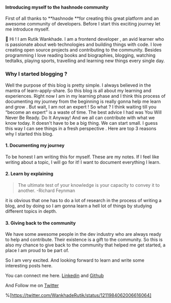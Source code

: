 #### Introducing myself to the hashnode community
First of all thanks to **hashnode **for creating this great platform and an awesome  community of developers. Before I start this exciting journey let me introduce myself. 

 👋 Hi ! I am Rutik Wankhade. I am a frontend developer , an avid learner who is passionate about web technologies and building things with code. I love creating open source projects and contributing to the community. Besides programming I love reading books and biographies, blogging, watching tedtalks, playing sports, travelling and learning new things every single day.

### Why I started blogging ?
Well the purpose of this blog is pretty simple. I always believed in the mantra of learn-apply-share. So this blog is all about my learning and experiences. Right now I am in my learning phase and I think this process of documenting my journey from the beginning is really gonna help me learn and grow .
But wait, I am not an expert ! So what ? I think waiting till you “become an expert” is a waste of time. The best advice I had was You Will Never Be Ready. Do It Anyway! And we all can contribute with what we know today. It doesn't have to be a big thing. We can start small. I guess this way I can see things in a fresh perspective . Here are top 3 reasons why I started this blog.

#### 1. Documenting my journey
To be honest I am writing this for myself. These are my notes. If I feel like writing about a topic, I will go for it! I want to document everything I learn.

#### 2. Learn by explaining
> The ultimate test of your knowledge is your capacity to convey it to another.  -Richard Feynman

it is obvious that one has to do a lot of research in the process of writing a blog, and by doing so I am gonna learn a hell lot of things by studying different topics in depth. 

#### 3. Giving back to the community
We have some awesome people in the dev industry who are always ready to help and contribute. Their existence is a gift to the community. So this is also my chance to give back to the community that helped me get started, a place I am proud to be part of. 


So I am very excited. And looking forward to learn and write some interesting posts here. 

You can connect me here.
 [Linkedin](https://www.linkedin.com/in/rutik-wankhade) and [Github](https://github.com/rutikwankhade)

And Follow me on [Twitter](https://twitter.com/WankhadeRutik) 

%[https://twitter.com/WankhadeRutik/status/1211984062006616064]

